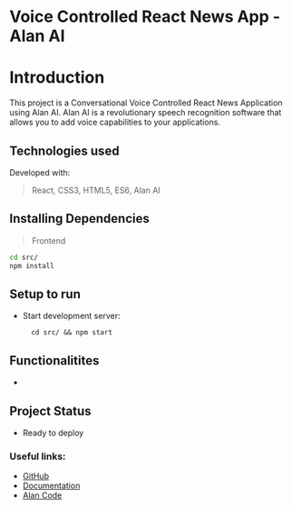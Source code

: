 # Voice Controlled React News App - Alan AI

# Introduction
This project is a Conversational Voice Controlled React News Application using Alan AI. Alan AI is a revolutionary speech recognition software that allows you to add voice capabilities to your applications.

## Technologies used

Developed with:
> React, CSS3, HTML5, ES6, Alan AI

## Installing Dependencies

> Frontend
```bash
cd src/
npm install
``` 
## Setup to run

* Start development server:

  ```
    cd src/ && npm start
  ```
  
## Functionalitites
  * 

## Project Status
* Ready to deploy

### Useful links:
  - [GitHub](https://github.com/alan-ai)
  - [Documentation](https://alan.app/docs/)
  - [Alan Code](https://studio.alan.app/projects/news_reader_app/scripts/news_reader_app)
